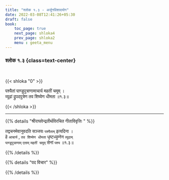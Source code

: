 ```yaml
---
title: "श्लोक १.३ - अर्जुनविशादयोग"
date: 2022-03-08T12:41:26+05:30
draft: false
book:
    toc_page: true
    next_page: shloka4
    prev_page: shloka2
    menu : geeta_menu
---
```


### श्लोक १.३ {class=text-center}

<br/>

{{< shloka  "0" >}}

पश्यैतां पाण्डुपुत्राणामाचार्य महतीं चमूम् ।  
व्यूढां द्रुपदपुत्रेण तव शिष्येण धीमता ॥१.३॥

{{< /shloka >}}


---

{{% details "श्रीराघवेन्द्रतीर्थविरचित गीताविवृत्तिः " %}}

तद्वचनमेवानुवदति सञ्जयः  `पश्यैताम्`  इत्यदिना ।  
हे `आचार्य` , `तव शिष्येण धीमता` धृष्टध्युम्नेन `व्यूढाम्`  
`पाण्डुपुत्राणाम्`  `एताम्`  `महतीं चमूम्`  सेनां `पश्य` ॥१.३॥

{{% /details %}}

{{% details "पद विचार" %}}


{{% /details %}}